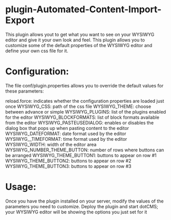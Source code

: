 plugin-Automated-Content-Import-Export
======================================

This plugin allows yout to get what you want to see on your WYSIWYG editor and give it your own look and feel. 
This plugin allows you to customize some of the default properties of the WYSIWYG editor and define your own css 
file for it.

Configuration:
==============

The file conf/plugin.properties allows you to override the default values for these parameters:

reload.force: indicates whether the configuration properties are loaded just once
WYSIWYG_CSS: path of the css file
WYSIWYG_THEME: choose between advance or simple
WYSIWYG_PLUGINS: list of the plugins enabled for the editor
WYSIWYG_BLOCKFORMATS: list of block formats available from the editor
WYSIWYG_PASTEUSEDIALOG: enables or disables the dialog box that pops up when pasting content to the editor
WYSIWYG_DATEFORMAT: date format used by the editor
WYSIWYG__TIMEFORMAT: time format used by the editor
WYSIWYG_WIDTH: width of the editor area
WYSIWYG_NUMBER_THEME_BUTTON: number of rows where buttons can be arranged
WYSIWYG_THEME_BUTTON1: buttons to appear on row #1
WYSIWYG_THEME_BUTTON2: buttons to appear on row #2
WYSIWYG_THEME_BUTTON3: buttons to appear on row #3

Usage: 
=======

Once you have the plugin installed on your server, modify the values of the parameters you need to customize. 
Deploy the plugin and start dotCMS; your WYSIWYG editor will be showing the options you just set for it
